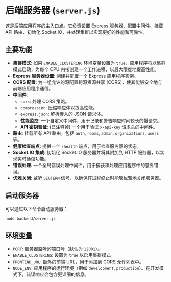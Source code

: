 # 后端服务器 (`server.js`)

这是后端应用程序的主入口点。它负责设置 Express 服务器、配置中间件、挂载 API 路由、初始化 Socket.IO，并处理集群以实现更好的性能和可靠性。

## 主要功能

- **集群模式**: 如果 `ENABLE_CLUSTERING` 环境变量设置为 `true`，应用程序将以集群模式启动，为每个 CPU 内核创建一个工作进程，以最大限度地提高性能。
- **Express 服务器设置**: 创建并配置一个 Express 应用程序实例。
- **CORS 配置**: 为一组允许的源配置跨源资源共享 (CORS)，使其能够安全地与前端应用程序通信。
- **中间件**: 
    - `cors`: 处理 CORS 策略。
    - `compression`: 压缩响应体以提高性能。
    - `express.json`: 解析传入的 JSON 请求体。
    - **性能监控**: 一个自定义中间件，用于记录和警告响应时间较长的慢请求。
    - **API 密钥验证**: (已注释掉) 一个用于验证 `x-api-key` 请求头的中间件。
- **路由**: 挂载所有 API 路由，包括 `auth`, `rooms`, `admin`, `organizations`, `users` 等。
- **健康检查端点**: 提供一个 `/health` 端点，用于检查服务器的状态。
- **Socket.IO 集成**: 初始化 Socket.IO 服务器并将其附加到 HTTP 服务器，以实现实时通信功能。
- **错误处理**: 一个全局错误处理中间件，用于捕获和处理应用程序中的意外错误。
- **优雅关闭**: 监听 `SIGTERM` 信号，以确保在进程终止时能够优雅地关闭服务器。

## 启动服务器

可以通过以下命令启动服务器：

```bash
node backend/server.js
```

## 环境变量

- `PORT`: 服务器监听的端口号（默认为 `12001`）。
- `ENABLE_CLUSTERING`: 设置为 `true` 以启用集群模式。
- `FRONTEND_URL`: 额外的前端 URL，用于添加到 CORS 允许列表中。
- `NODE_ENV`: 应用程序的运行环境（例如 `development`, `production`）。在开发模式下，错误响应会包含更详细的信息。

